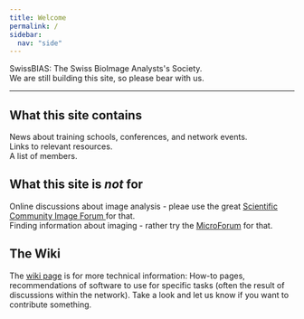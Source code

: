 ```yaml
---
title: Welcome
permalink: /
sidebar:
  nav: "side"
---
```


SwissBIAS: The Swiss BioImage Analysts's Society.  
We are still building this site, so please bear with us.

---

## What this site contains
News about training schools, conferences, and network events.  
Links to relevant resources.  
A list of members.  

## What this site is *not* for
Online discussions about image analysis - pleae use the great [Scientific Community Image Forum ](https://forum.image.sc/) for that.  
Finding information about imaging - rather try the [MicroForum](https://forum.microlist.org/) for that.  

## The Wiki
The [wiki page](https://github.com/SwissBIAS/SwissBIAS.github.io/wiki) is for more technical information: How-to pages, recommendations of software to use for specific tasks (often the result of discussions within the network). Take a look and let us know if you want to contribute something.
